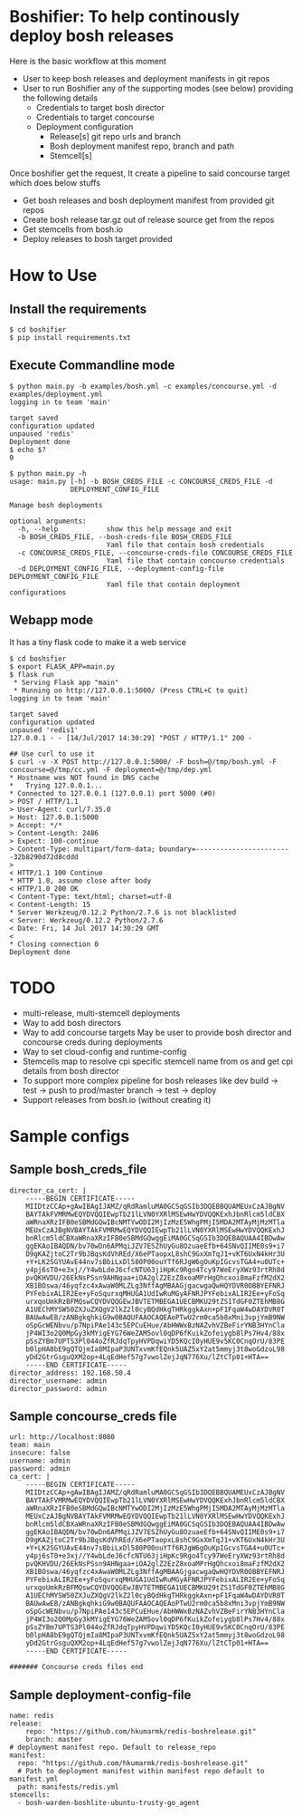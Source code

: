 # Boshifier: To help continously deploy bosh releases

Here is the basic workflow at this moment
* User to keep bosh releases and deployment manifests in git repos
* User to run Boshifier any of the supporting modes (see below) providing the following details
  * Credentials to target bosh director
  * Credentials to target concourse
  * Deployment configuration
    * Release[s] git repo urls and branch
    * Bosh deployment manifest repo, branch and path
    * Stemcell[s]

Once boshifier get the request, It create a pipeline to said concourse target which does below stuffs

* Get bosh releases and bosh deployment manifest from provided git repos
* Create bosh release tar.gz out of release source get from the repos
* Get stemcells from bosh.io
* Deploy releases to bosh target provided

# How to Use

## Install the requirements
```
$ cd boshifier
$ pip install requirements.txt
```

## Execute Commandline mode
```
$ python main.py -b examples/bosh.yml -c examples/concourse.yml -d examples/deployment.yml
logging in to team 'main'

target saved
configuration updated
unpaused 'redis'
Deployment done
$ echo $?
0

$ python main.py -h
usage: main.py [-h] -b BOSH_CREDS_FILE -c CONCOURSE_CREDS_FILE -d
               DEPLOYMENT_CONFIG_FILE

Manage bosh deployments

optional arguments:
  -h, --help            show this help message and exit
  -b BOSH_CREDS_FILE, --bosh-creds-file BOSH_CREDS_FILE
                        Yaml file that contain bosh credentials
  -c CONCOURSE_CREDS_FILE, --concourse-creds-file CONCOURSE_CREDS_FILE
                        Yaml file that contain concourse credentials
  -d DEPLOYMENT_CONFIG_FILE, --deployment-config-file DEPLOYMENT_CONFIG_FILE
                        Yaml file that contain deployment configurations

```

## Webapp mode
It has a tiny flask code to make it a web service

```
$ cd boshifier
$ export FLASK_APP=main.py
$ flask run 
 * Serving Flask app "main"
 * Running on http://127.0.0.1:5000/ (Press CTRL+C to quit)
logging in to team 'main'

target saved
configuration updated
unpaused 'redis1'
127.0.0.1 - - [14/Jul/2017 14:30:29] "POST / HTTP/1.1" 200 -

## Use curl to use it
$ curl -v -X POST http://127.0.0.1:5000/ -F bosh=@/tmp/bosh.yml -F concourse=@/tmp/cc.yml -F deployment=@/tmp/dep.yml
* Hostname was NOT found in DNS cache
*   Trying 127.0.0.1...
* Connected to 127.0.0.1 (127.0.0.1) port 5000 (#0)
> POST / HTTP/1.1
> User-Agent: curl/7.35.0
> Host: 127.0.0.1:5000
> Accept: */*
> Content-Length: 2486
> Expect: 100-continue
> Content-Type: multipart/form-data; boundary=------------------------32b8290d72d8cddd
> 
< HTTP/1.1 100 Continue
* HTTP 1.0, assume close after body
< HTTP/1.0 200 OK
< Content-Type: text/html; charset=utf-8
< Content-Length: 15
* Server Werkzeug/0.12.2 Python/2.7.6 is not blacklisted
< Server: Werkzeug/0.12.2 Python/2.7.6
< Date: Fri, 14 Jul 2017 14:30:29 GMT
< 
* Closing connection 0
Deployment done

```

# TODO
* multi-release, multi-stemcell deployments
* Way to add bosh directors
* Way to add concourse targets
    May be user to provide bosh director and concourse creds during deployments
* Way to set cloud-config and runtime-config
* Stemcells map to resolve cpi specific stemcell name from os and get cpi details from bosh director
* To support more complex pipeline for bosh releases like dev build -> test -> push to prod/master branch -> test -> deploy
* Support releases from bosh.io (without creating it)

# Sample configs

## Sample bosh_creds_file
```
director_ca_cert: |
    -----BEGIN CERTIFICATE-----
    MIIDtzCCAp+gAwIBAgIJAMZ/qRdRamluMA0GCSqGSIb3DQEBBQUAMEUxCzAJBgNV
    BAYTAkFVMRMwEQYDVQQIEwpTb21lLVN0YXRlMSEwHwYDVQQKExhJbnRlcm5ldCBX
    aWRnaXRzIFB0eSBMdGQwIBcNMTYwODI2MjIzMzE5WhgPMjI5MDA2MTAyMjMzMTla
    MEUxCzAJBgNVBAYTAkFVMRMwEQYDVQQIEwpTb21lLVN0YXRlMSEwHwYDVQQKExhJ
    bnRlcm5ldCBXaWRnaXRzIFB0eSBMdGQwggEiMA0GCSqGSIb3DQEBAQUAA4IBDwAw
    ggEKAoIBAQDN/bv70wDn6APMqiJZV7ESZhUyGu8OzuaeEfb+64SNvQIIME0s9+i7
    D9gKAZjtoC2Tr9bJBqsKdVhREd/X6ePTaopxL8shC9GxXmTqJ1+vKT6UxN4kHr3U
    +Y+LK2SGYUAvE44nv7sBbiLxDl580P00ouYTf6RJgW6gOuKpIGcvsTGA4+u0UTc+
    y4pj6sT0+e3xj//Y4wbLdeJ6cfcNTU63jiHpKc9Rgo4Tcy97WeEryXWz93rtRh8d
    pvQKHVDU/26EkNsPSsn9AHNgaa+iOA2glZ2EzZ8xoaMPrHgQhcxoi8maFzfM2dX2
    XB1BOswa/46yqfzc4xAwaW0MLZLg3NffAgMBAAGjgacwgaQwHQYDVR0OBBYEFNRJ
    PYFebixALIR2Ee+yFoSqurxqMHUGA1UdIwRuMGyAFNRJPYFebixALIR2Ee+yFoSq
    urxqoUmkRzBFMQswCQYDVQQGEwJBVTETMBEGA1UECBMKU29tZS1TdGF0ZTEhMB8G
    A1UEChMYSW50ZXJuZXQgV2lkZ2l0cyBQdHkgTHRkggkAxn+pF1FqaW4wDAYDVR0T
    BAUwAwEB/zANBgkqhkiG9w0BAQUFAAOCAQEAoPTwU2rm0ca5b8xMni3vpjYmB9NW
    oSpGcWENbvu/p7NpiPAe143c5EPCuEHue/AbHWWxBzNAZvhVZBeFirYNB3HYnCla
    jP4WI3o2Q0MpGy3kMYigEYG76WeZAM5ovl0qDP6fKuikZofeiygb8lPs7Hv4/88x
    pSsZYBm7UPTS3Pl044oZfRJdqTpyHVPDqwiYD5KQcI0yHUE9v5KC0CnqOrU/83PE
    b0lpHA8bE9gQTQjmIa8MIpaP3UNTxvmKfEQnk5UAZ5xY2at5mmyj3t8woGdzoL98
    yDd2GtrGsguQXM2op+4LqEdHef57g7vwolZejJqN776Xu/lZtCTp01+HTA==
    -----END CERTIFICATE-----
director_address: 192.168.50.4
director_username: admin
director_password: admin
```

## Sample concourse_creds file

```
url: http://localhost:8080
team: main
insecure: false
username: admin
password: admin
ca_cert: |
    -----BEGIN CERTIFICATE-----
    MIIDtzCCAp+gAwIBAgIJAMZ/qRdRamluMA0GCSqGSIb3DQEBBQUAMEUxCzAJBgNV
    BAYTAkFVMRMwEQYDVQQIEwpTb21lLVN0YXRlMSEwHwYDVQQKExhJbnRlcm5ldCBX
    aWRnaXRzIFB0eSBMdGQwIBcNMTYwODI2MjIzMzE5WhgPMjI5MDA2MTAyMjMzMTla
    MEUxCzAJBgNVBAYTAkFVMRMwEQYDVQQIEwpTb21lLVN0YXRlMSEwHwYDVQQKExhJ
    bnRlcm5ldCBXaWRnaXRzIFB0eSBMdGQwggEiMA0GCSqGSIb3DQEBAQUAA4IBDwAw
    ggEKAoIBAQDN/bv70wDn6APMqiJZV7ESZhUyGu8OzuaeEfb+64SNvQIIME0s9+i7
    D9gKAZjtoC2Tr9bJBqsKdVhREd/X6ePTaopxL8shC9GxXmTqJ1+vKT6UxN4kHr3U
    +Y+LK2SGYUAvE44nv7sBbiLxDl580P00ouYTf6RJgW6gOuKpIGcvsTGA4+u0UTc+
    y4pj6sT0+e3xj//Y4wbLdeJ6cfcNTU63jiHpKc9Rgo4Tcy97WeEryXWz93rtRh8d
    pvQKHVDU/26EkNsPSsn9AHNgaa+iOA2glZ2EzZ8xoaMPrHgQhcxoi8maFzfM2dX2
    XB1BOswa/46yqfzc4xAwaW0MLZLg3NffAgMBAAGjgacwgaQwHQYDVR0OBBYEFNRJ
    PYFebixALIR2Ee+yFoSqurxqMHUGA1UdIwRuMGyAFNRJPYFebixALIR2Ee+yFoSq
    urxqoUmkRzBFMQswCQYDVQQGEwJBVTETMBEGA1UECBMKU29tZS1TdGF0ZTEhMB8G
    A1UEChMYSW50ZXJuZXQgV2lkZ2l0cyBQdHkgTHRkggkAxn+pF1FqaW4wDAYDVR0T
    BAUwAwEB/zANBgkqhkiG9w0BAQUFAAOCAQEAoPTwU2rm0ca5b8xMni3vpjYmB9NW
    oSpGcWENbvu/p7NpiPAe143c5EPCuEHue/AbHWWxBzNAZvhVZBeFirYNB3HYnCla
    jP4WI3o2Q0MpGy3kMYigEYG76WeZAM5ovl0qDP6fKuikZofeiygb8lPs7Hv4/88x
    pSsZYBm7UPTS3Pl044oZfRJdqTpyHVPDqwiYD5KQcI0yHUE9v5KC0CnqOrU/83PE
    b0lpHA8bE9gQTQjmIa8MIpaP3UNTxvmKfEQnk5UAZ5xY2at5mmyj3t8woGdzoL98
    yDd2GtrGsguQXM2op+4LqEdHef57g7vwolZejJqN776Xu/lZtCTp01+HTA==
    -----END CERTIFICATE-----

####### Concourse creds files end
```

## Sample deployment-config-file

```
name: redis
release:
    repo: "https://github.com/hkumarmk/redis-boshrelease.git"
    branch: master
# deployment manifest repo. Default to release_repo
manifest:
  repo: "https://github.com/hkumarmk/redis-boshrelease.git"
  # Path to deployment manifest within manifest repo default to manifest.yml
  path: manifests/redis.yml
stemcells:
  - bosh-warden-boshlite-ubuntu-trusty-go_agent
```
